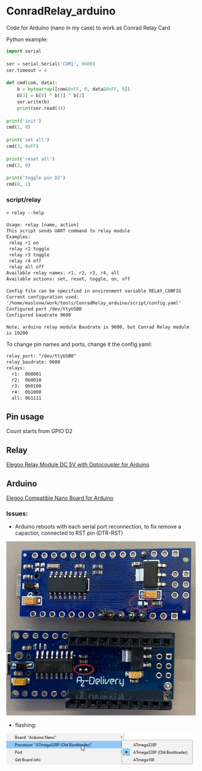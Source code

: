 # ConradRelay_arduino
Code for Arduino (nano in my case) to work as Conrad Relay Card

Python example:

```python
import serial

ser = serial.Serial('COM1', 9600)
ser.timeout = 4

def cmd(com, data):
    b = bytearray([com&0xFF, 0, data&0xFF, 0])
    b[3] = b[0] ^ b[1] ^ b[2]
    ser.write(b)
    print(ser.read(4))

print('init')
cmd(1, 0)

print('set all')
cmd(3, 0xFF)

print('reset all')
cmd(3, 0)

print('toggle pin D2')
cmd(8, 1)

```
### script/relay

```
> relay --help

Usage: relay [name, action]
This script sends UART command to relay module
Examples:
 relay r1 on
 relay r2 toggle
 relay r3 toggle
 relay r4 off
 relay all off
Available relay names: r1, r2, r3, r4, all
Available actions: set, reset, toggle, on, off

Config file can be specified in environment variable RELAY_CONFIG
Current configuration used: '/home/maslovw/work/tools/ConradRelay_arduino/script/config.yaml'
Configured port /dev/ttyUSB0
Configured baudrate 9600

Note: arduino relay module Baudrate is 9600, but Conrad Relay module is 19200

```

To change pin names and ports, change it the config.yaml:
```
relay_port: "/dev/ttyUSB0"
relay_baudrate: 9600
relays:
  r1:  0b0001
  r2:  0b0010
  r3:  0b0100
  r4:  0b1000
  all: 0b1111
```

## Pin usage

Count starts from GPIO D2

## Relay

[Elegoo Relay Module DC 5V with Optocoupler for Arduino](https://www.amazon.de/gp/product/B01M8G4Y7Z/ref=ppx_yo_dt_b_search_asin_title?ie=UTF8&psc=1)

## Arduino

[Elegoo Compatible Nano Board for Arduino](https://www.amazon.de/gp/product/B0713ZRJLC/ref=ppx_yo_dt_b_search_asin_title?ie=UTF8&psc=1)


### Issues:

- Arduino reboots with each serial port reconnection, to fix remove a capactior, connected to RST pin (DTR-RST)

![](img/arduino_nano_bottom.png)

- flashing:

![](img/README_2021-06-11-14-30-15.png)
